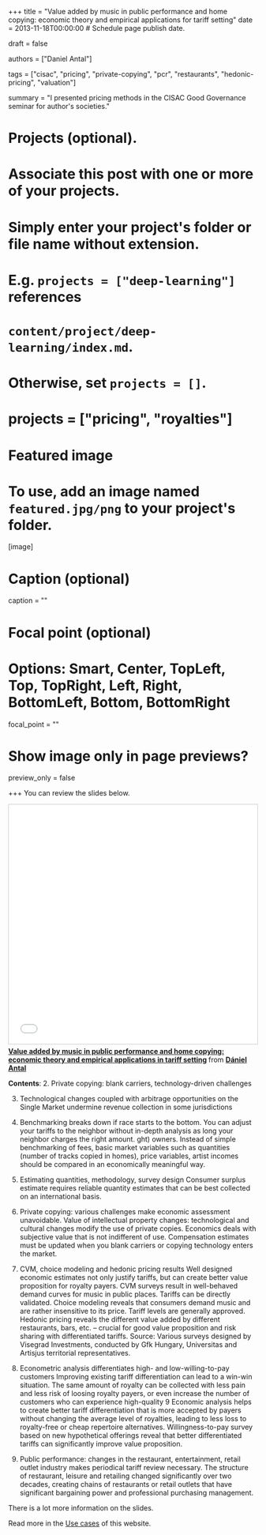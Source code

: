 +++
title = "Value added by music in public performance and home copying: economic theory and empirical applications for tariff setting"
date = 2013-11-18T00:00:00  # Schedule page publish date.

draft = false

authors = ["Daniel Antal"]

tags = ["cisac", "pricing", "private-copying", "pcr", "restaurants", "hedonic-pricing", "valuation"]

summary = "I presented pricing methods in the CISAC Good Governance seminar for author's societies."

# Projects (optional).
#   Associate this post with one or more of your projects.
#   Simply enter your project's folder or file name without extension.
#   E.g. `projects = ["deep-learning"]` references 
#   `content/project/deep-learning/index.md`.
#   Otherwise, set `projects = []`.
# projects = ["pricing", "royalties"]

# Featured image
# To use, add an image named `featured.jpg/png` to your project's folder. 
[image]
  # Caption (optional)
  caption = ""

  # Focal point (optional)
  # Options: Smart, Center, TopLeft, Top, TopRight, Left, Right, BottomLeft, Bottom, BottomRight
  focal_point = ""

  # Show image only in page previews?
  preview_only = false


+++
You can review the slides below.

<iframe src="//www.slideshare.net/slideshow/embed_code/key/MPGDNcEefEU04I" width="595" height="485" frameborder="0" marginwidth="0" marginheight="0" scrolling="no" style="border:1px solid #CCC; border-width:1px; margin-bottom:5px; max-width: 100%;" allowfullscreen> </iframe> <div style="margin-bottom:5px"> <strong> <a href="//www.slideshare.net/antaldaniel/sgeur13-1037-dantal" title="Value added by music in public performance and home copying: economic theory and empirical applications in tariff setting" target="_blank">Value added by music in public performance and home copying: economic theory and empirical applications in tariff setting</a> </strong> from <strong><a href="//www.slideshare.net/antaldaniel" target="_blank">Dániel Antal</a></strong> </div>

**Contents**:
2. Private copying: blank carriers, technology-driven challenges 

3. Technological changes coupled with arbitrage opportunities on the Single Market undermine revenue collection in some jurisdictions

4. Benchmarking breaks down if race starts to the bottom. You can adjust your tariffs to the neighbor without in-depth analysis as long your neighbor charges the right amount. ght) owners. Instead of simple benchmarking of fees, basic market variables such as quantities (number of tracks copied in homes), price variables, artist incomes should be compared in an economically meaningful way.

5. Estimating quantities, methodology, survey design Consumer surplus estimate requires reliable quantity estimates that can be best collected on an international basis.

6. Private copying: various challenges make economic assessment unavoidable. Value of intellectual property changes: technological and cultural changes modify the use of private copies. Economics deals with subjective value that is not indifferent of use. Compensation estimates must be updated when you blank carriers or copying technology enters the market. 

8. CVM, choice modeling and hedonic pricing results Well designed economic estimates not only justify tariffs, but can create better value proposition for royalty payers. CVM surveys result in well-behaved demand curves for music in public places. Tariffs can be directly validated. Choice modeling reveals that consumers demand music and are rather insensitive to its price. Tariff levels are generally approved. Hedonic pricing reveals the different value added by different restaurants, bars, etc. – crucial for good value proposition and risk sharing with differentiated tariffs. Source: Various surveys designed by Visegrad Investments, conducted by Gfk Hungary, Universitas and Artisjus territorial representatives.

9. Econometric analysis differentiates high- and low-willing-to-pay customers Improving existing tariff differentiation can lead to a win-win situation. The same amount of royalty can be collected with less pain and less risk of loosing royalty payers, or even increase the number of customers who can experience high-quality 9 Economic analysis helps to create better tariff differentiation that is more accepted by payers without changing the average level of royalties, leading to less loss to royalty-free or cheap repertoire alternatives. Willingness-to-pay survey based on new hypothetical offerings reveal that better differentiated tariffs can significantly improve value proposition.

10. Public performance: changes in the restaurant, entertainment, retail outlet industry makes periodical tariff review necessary. The structure of restaurant, leisure and retailing changed significantly over two decades, creating chains of restaurants or retail outlets that have significant bargaining power and professional purchasing management. 

There is a lot more information on the slides. 

Read more in the [Use cases](./usecase/) of this website.
